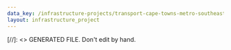 ```yaml
---
data_key: /infrastructure-projects/transport-cape-towns-metro-southeast-myciti-phase-2a
layout: infrastructure_project
---
```

[//]: <> GENERATED FILE. Don't edit by hand.